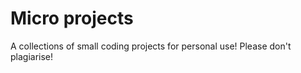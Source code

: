 #  Micro projects

A collections of small coding projects for personal use! Please don't plagiarise! 



